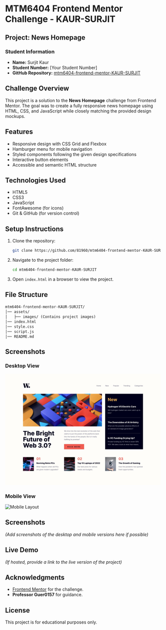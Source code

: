 # MTM6404 Frontend Mentor Challenge - KAUR-SURJIT

## Project: News Homepage

### Student Information
- **Name:** Surjit Kaur  
- **Student Number:** [Your Student Number]  
- **GitHub Repository:** [mtm6404-frontend-mentor-KAUR-SURJIT](https://github.com/81960/mtm6404-frontend-mentor-KAUR-SURJIT)

## Challenge Overview
This project is a solution to the **News Homepage** challenge from Frontend Mentor. The goal was to create a fully responsive news homepage using HTML, CSS, and JavaScript while closely matching the provided design mockups.

## Features
- Responsive design with CSS Grid and Flexbox
- Hamburger menu for mobile navigation
- Styled components following the given design specifications
- Interactive button elements
- Accessible and semantic HTML structure

## Technologies Used
- HTML5
- CSS3
- JavaScript
- FontAwesome (for icons)
- Git & GitHub (for version control)

## Setup Instructions
1. Clone the repository:
   ```bash
   git clone https://github.com/81960/mtm6404-frontend-mentor-KAUR-SURJIT.git
   ```
2. Navigate to the project folder:
   ```bash
   cd mtm6404-frontend-mentor-KAUR-SURJIT
   ```
3. Open `index.html` in a browser to view the project.

## File Structure
```
mtm6404-frontend-mentor-KAUR-SURJIT/
│── assets/
│   ├── images/ (Contains project images)
│── index.html
│── style.css
│── script.js
│── README.md
```
## Screenshots
### Desktop View
![Desktop Layout](/../../design/desktop-design.jpg)

### Mobile View
![Mobile Layout](/../../images/mobile-design.jpg)


## Screenshots
*(Add screenshots of the desktop and mobile versions here if possible)*

## Live Demo
*(If hosted, provide a link to the live version of the project)*

## Acknowledgments
- [Frontend Mentor](https://www.frontendmentor.io/) for the challenge.
- **Professor Guer0157** for guidance.

## License
This project is for educational purposes only.

